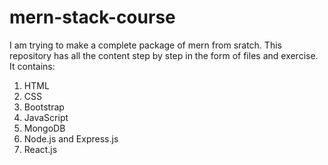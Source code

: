# mern-stack-course
I am trying to make a complete package of mern from sratch.
This repository has all the content step by step in the form of files and exercise.
It contains:
1. HTML
2. CSS
3. Bootstrap
4. JavaScript
5. MongoDB
6. Node.js and Express.js
7. React.js
